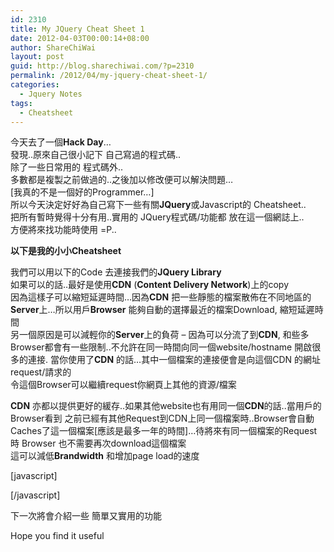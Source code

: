 ```yaml
---
id: 2310
title: My JQuery Cheat Sheet 1
date: 2012-04-03T00:00:14+08:00
author: ShareChiWai
layout: post
guid: http://blog.sharechiwai.com/?p=2310
permalink: /2012/04/my-jquery-cheat-sheet-1/
categories:
  - Jquery Notes
tags:
  - Cheatsheet
---
```

今天去了一個**Hack Day**&#8230;  
發現..原來自己很小記下 自己寫過的程式碼..  
除了一些日常用的 程式碼外..  
多數都是複製之前做過的..之後加以修改便可以解決問題&#8230;  
[我真的不是一個好的Programmer&#8230;]  
所以今天決定好好為自己寫下一些有關**JQuery**或Javascript的 Cheatsheet..  
把所有暫時覺得十分有用..實用的 JQuery程式碼/功能都 放在這一個網誌上..  
方便將來找功能時使用 =P..

**以下是我的小小Cheatsheet**

我們可以用以下的Code 去連接我們的**JQuery Library**  
如果可以的話..最好是使用**CDN** (**Content Delivery Network**)上的copy  
因為這樣子可以縮短延遲時間&#8230;因為**CDN** 把一些靜態的檔案散佈在不同地區的**Server**上&#8230;所以用戶**Browser** 能夠自動的選擇最近的檔案Download, 縮短延遲時間  
另一個原因是可以減輕你的**Server**上的負荷 &#8211; 因為可以分流了到**CDN**, 和些多Browser都會有一些限制..不允許在同一時間向同一個website/hostname 開啟很多的連接. 當你使用了**CDN** 的話&#8230;其中一個檔案的連接便會是向這個CDN 的網址 request/請求的  
令這個Browser可以繼續request你網頁上其他的資源/檔案

**CDN** 亦都以提供更好的緩存..如果其他website也有用同一個**CDN**的話..當用戶的Browser看到 之前已經有其他Request到CDN上同一個檔案時..Browser會自動Caches了這一個檔案[應該是最多一年的時間]&#8230;待將來有同一個檔案的Request時 Browser 也不需要再次download這個檔案  
這可以減低**Brandwidth** 和增加page load的速度

[javascript]  
<html>  
<head>  
<title> ShareChiWai </title>

<script type="text/javascript" src="http://ajax.microsoft.com/ajax/jquery/jquery-1.7.2.min.js"></script>  
<script type="text/javascript">  
if (typeof jQuery == &#8216;undefined&#8217;)  
{

alert(unescape("%3Cscript src=&#8217;/js/jquery-1.7.2.min.js&#8217; type=&#8217;text/javascript&#8217;%3E%3C/script%3E"));

}  
</script>

</head>

<body>

</body>  
</html>  
[/javascript]

下一次將會介紹一些 簡單又實用的功能

Hope you find it useful